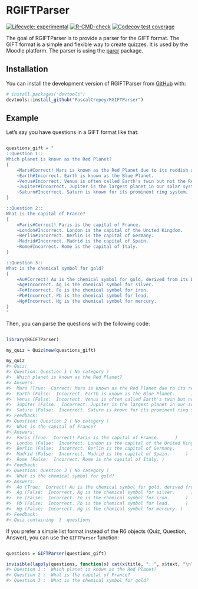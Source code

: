 
<!-- README.md is generated from README.Rmd. Please edit that file -->

# RGIFTParser

<!-- badges: start -->

[![Lifecycle:
experimental](https://img.shields.io/badge/lifecycle-experimental-orange.svg)](https://lifecycle.r-lib.org/articles/stages.html#experimental)
[![R-CMD-check](https://github.com/PascalCrepey/RGIFTParser/actions/workflows/R-CMD-check.yaml/badge.svg)](https://github.com/PascalCrepey/RGIFTParser/actions/workflows/R-CMD-check.yaml)
[![Codecov test
coverage](https://codecov.io/gh/PascalCrepey/RGIFTParser/branch/main/graph/badge.svg)](https://app.codecov.io/gh/PascalCrepey/RGIFTParser?branch=main)
<!-- badges: end -->

The goal of RGIFTParser is to provide a parser for the GIFT format. The
GIFT format is a simple and flexible way to create quizzes. It is used
by the Moodle platform. The parser is using the
[parcr](https://github.com/SystemsBioinformatics/parcr) package.

## Installation

You can install the development version of RGIFTParser from
[GitHub](https://github.com/) with:

``` r
# install.packages("devtools")
devtools::install_github("PascalCrepey/RGIFTParser")
```

## Example

Let’s say you have questions in a GIFT format like that:

``` r

questions_gift = "
::Question 1::
Which planet is known as the Red Planet?
{
    =Mars#Correct! Mars is known as the Red Planet due to its reddish appearance.
    ~Earth#Incorrect. Earth is known as the Blue Planet.
    ~Venus#Incorrect. Venus is often called Earth's twin but not the Red Planet.
    ~Jupiter#Incorrect. Jupiter is the largest planet in our solar system.
    ~Saturn#Incorrect. Saturn is known for its prominent ring system.
}

::Question 2::
What is the capital of France?
{
    =Paris#Correct! Paris is the capital of France.
    ~London#Incorrect. London is the capital of the United Kingdom.
    ~Berlin#Incorrect. Berlin is the capital of Germany.
    ~Madrid#Incorrect. Madrid is the capital of Spain.
    ~Rome#Incorrect. Rome is the capital of Italy.
}

::Question 3::
What is the chemical symbol for gold?
{
    =Au#Correct! Au is the chemical symbol for gold, derived from its Latin name 'Aurum'.
    ~Ag#Incorrect. Ag is the chemical symbol for silver.
    ~Fe#Incorrect. Fe is the chemical symbol for iron.
    ~Pb#Incorrect. Pb is the chemical symbol for lead.
    ~Hg#Incorrect. Hg is the chemical symbol for mercury.
}
"
```

Then, you can parse the questions with the following code:

``` r

library(RGIFTParser)

my_quiz = Quiz$new(questions_gift)

my_quiz
#> Quiz: 
#> Question: Question 1 ( No category )
#>  Which planet is known as the Red Planet? 
#> Answers: 
#>  Mars (True:  Correct! Mars is known as the Red Planet due to its reddish appearance.      )
#>  Earth (False:  Incorrect. Earth is known as the Blue Planet.      )
#>  Venus (False:  Incorrect. Venus is often called Earth's twin but not the Red Planet.      )
#>  Jupiter (False:  Incorrect. Jupiter is the largest planet in our solar system.      )
#>  Saturn (False:  Incorrect. Saturn is known for its prominent ring system. )
#> Feedback:  
#> Question: Question 2 ( No category )
#>  What is the capital of France? 
#> Answers: 
#>  Paris (True:  Correct! Paris is the capital of France.      )
#>  London (False:  Incorrect. London is the capital of the United Kingdom.      )
#>  Berlin (False:  Incorrect. Berlin is the capital of Germany.      )
#>  Madrid (False:  Incorrect. Madrid is the capital of Spain.      )
#>  Rome (False:  Incorrect. Rome is the capital of Italy. )
#> Feedback:  
#> Question: Question 3 ( No category )
#>  What is the chemical symbol for gold? 
#> Answers: 
#>  Au (True:  Correct! Au is the chemical symbol for gold, derived from its Latin name 'Aurum'.      )
#>  Ag (False:  Incorrect. Ag is the chemical symbol for silver.      )
#>  Fe (False:  Incorrect. Fe is the chemical symbol for iron.      )
#>  Pb (False:  Incorrect. Pb is the chemical symbol for lead.      )
#>  Hg (False:  Incorrect. Hg is the chemical symbol for mercury. )
#> Feedback:  
#> Quiz containing  3  questions
```

If you prefer a simple list format instead of the R6 objects (Quiz,
Question, Answer), you can use the `GIFTParser` function:

``` r

questions = GIFTParser(questions_gift)

invisible(lapply(questions, function(x) cat(x$title, ": ", x$text, "\n")))
#> Question 1 :  Which planet is known as the Red Planet? 
#> Question 2 :  What is the capital of France? 
#> Question 3 :  What is the chemical symbol for gold?
```
